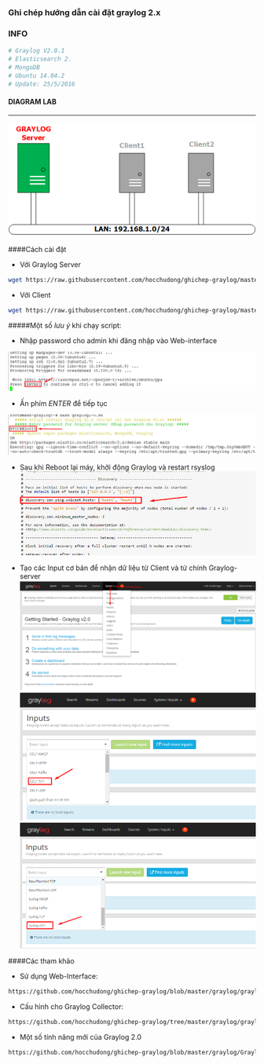 ﻿### Ghi chép hướng dẫn cài đặt graylog 2.x

### INFO
```sh
# Graylog V2.0.1
# Elasticsearch 2.
# MongoDB 
# Ubuntu 14.04.2
# Update: 25/5/2016
```

#### DIAGRAM LAB
*** 
![Topo LAB](images/grayloglab.png)

####Cách cài đặt

 - Với Graylog Server
 
 ```sh
 wget https://raw.githubusercontent.com/hocchudong/ghichep-graylog/master/graylog/graylog-scripts/graylog2-0.sh
 ```
 - Với Client
 ```sh
 wget https://raw.githubusercontent.com/hocchudong/ghichep-graylog/master/graylog/graylog-scripts/graylog-collector.sh
 ```
 
 #####Một số *lưu ý* khi chạy script:
 
 - Nhập password cho admin khi đăng nhập vào Web-interface
 
 ![NOTE1](images/1.png)

 - Ấn phím *ENTER* để tiếp tục
 
 ![NOTE2](images/2.png)

 - Sau khi Reboot lại máy, khởi động Graylog và restart rsyslog
 ![NOTE3](images/3.png)

 - Tạo các Input cơ bản để nhận dữ liệu từ Client và từ chính Graylog-server
 ![NOTE4](images/4.png)
 ![NOTE5](images/5.png)
 ![NOTE6](images/6.png)
 
####Các tham khảo
  - Sử dụng Web-Interface: 
```sh
https://github.com/hocchudong/ghichep-graylog/blob/master/graylog/graylog-web%20interface/Graylog-Interface.md)
```
  - Cấu hình cho Graylog Collector:
```sh
https://github.com/hocchudong/ghichep-graylog/tree/master/graylog/graylog-collector
```
 - Một số tính năng mới của Graylog 2.0
```sh
https://github.com/hocchudong/ghichep-graylog/blob/master/graylog/Graylog%202.0%20-%20Nh%E1%BB%AFng%20t%C3%ADnh%20n%C4%83ng%20m%E1%BB%9Bi.md
```
